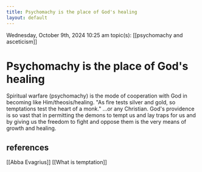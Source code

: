 ```yaml
---
title: Psychomachy is the place of God's healing
layout: default
---
```


Wednesday, October 9th, 2024 10:25 am
topic(s): [[psychomachy and asceticism]]

# Psychomachy is the place of God's healing

Spiritual warfare (psychomachy) is the mode of cooperation with God in becoming like Him/theosis/healing. "As fire tests silver and gold, so temptations test the heart of a monk." ...or any Christian. God's providence is so vast that in permitting the demons to tempt us and lay traps for us and by giving us the freedom to fight and oppose them is the very means of growth and healing.

## references
[[Abba Evagrius]]
[[What is temptation]]
